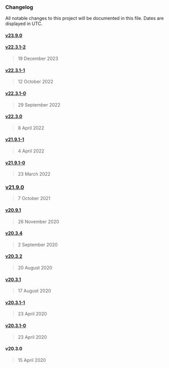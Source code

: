### Changelog

All notable changes to this project will be documented in this file. Dates are displayed in UTC.

#### [v23.9.0](https://github.com/theopenconversationkit/tock-react-kit/compare/v22.3.1-2...v23.9.0)

#### [v22.3.1-2](https://github.com/theopenconversationkit/tock-react-kit/compare/v22.3.1-1...v22.3.1-2)

> 19 December 2023

#### [v22.3.1-1](https://github.com/theopenconversationkit/tock-react-kit/compare/v22.3.1-0...v22.3.1-1)

> 12 October 2022

#### [v22.3.1-0](https://github.com/theopenconversationkit/tock-react-kit/compare/v22.3.0...v22.3.1-0)

> 29 September 2022

#### [v22.3.0](https://github.com/theopenconversationkit/tock-react-kit/compare/v21.9.1-1...v22.3.0)

> 8 April 2022

#### [v21.9.1-1](https://github.com/theopenconversationkit/tock-react-kit/compare/v21.9.1-0...v21.9.1-1)

> 4 April 2022

#### [v21.9.1-0](https://github.com/theopenconversationkit/tock-react-kit/compare/v21.9.0...v21.9.1-0)

> 23 March 2022

### [v21.9.0](https://github.com/theopenconversationkit/tock-react-kit/compare/v20.9.1...v21.9.0)

> 7 October 2021

#### [v20.9.1](https://github.com/theopenconversationkit/tock-react-kit/compare/v20.3.4...v20.9.1)

> 26 November 2020

#### [v20.3.4](https://github.com/theopenconversationkit/tock-react-kit/compare/v20.3.2...v20.3.4)

> 2 September 2020

#### [v20.3.2](https://github.com/theopenconversationkit/tock-react-kit/compare/v20.3.1...v20.3.2)

> 20 August 2020

#### [v20.3.1](https://github.com/theopenconversationkit/tock-react-kit/compare/v20.3.1-1...v20.3.1)

> 17 August 2020

#### [v20.3.1-1](https://github.com/theopenconversationkit/tock-react-kit/compare/v20.3.1-0...v20.3.1-1)

> 23 April 2020

#### [v20.3.1-0](https://github.com/theopenconversationkit/tock-react-kit/compare/v20.3.0...v20.3.1-0)

> 23 April 2020

#### v20.3.0

> 15 April 2020
